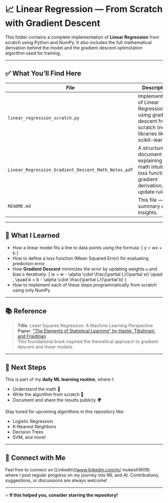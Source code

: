# 📈 Linear Regression — From Scratch with Gradient Descent

This folder contains a complete implementation of **Linear Regression** from scratch using Python and NumPy. It also includes the full mathematical derivation behind the model and the gradient descent optimization algorithm used for training.

---

## ✅ What You’ll Find Here

| File | Description |
|------|-------------|
| `linear_regression_scratch.py` | Implementation of Linear Regression using gradient descent from scratch (no libraries like scikit-learn). |
| `Linear_Regression_Gradient_Descent_Math_Notes.pdf` | A structured document explaining the math intuition: loss function, gradient derivation, and update rule. |
| `README.md` | This file — summary and insights. |

---

## 🧠 What I Learned

- How a linear model fits a line to data points using the formula:
  \[
  y = wx + b
  \]
- How to define a loss function (Mean Squared Error) for evaluating prediction error.
- How **Gradient Descent** minimizes the error by updating weights `w` and bias `b` iteratively:
  \[
  w = w - \alpha \cdot \frac{\partial L}{\partial w}
  \quad , \quad
  b = b - \alpha \cdot \frac{\partial L}{\partial b}
  \]
- How to implement each of these steps programmatically from scratch using only NumPy.

---

## 📚 Reference

> **Title**: Least Squares Regression: A Machine Learning Perspective  
> **Paper**: ["The Elements of Statistical Learning" by Hastie, Tibshirani, and Friedman](https://web.stanford.edu/~hastie/ElemStatLearn//)  
> This foundational book inspired the theoretical approach to gradient descent and linear models.

---

## 🔁 Next Steps

This is part of my **daily ML learning routine**, where I:
- Understand the math 🔢  
- Write the algorithm from scratch 🧠  
- Document and share the results publicly 🌍  

Stay tuned for upcoming algorithms in this repository like:
- Logistic Regression
- K-Nearest Neighbors
- Decision Trees
- SVM, and more!

---

## 🚀 Connect with Me

Feel free to connect on [LinkedIn](www.linkedin.com/in/
mukesh1609) where I post regular progress on my journey into ML and AI. Contributions, suggestions, or discussions are always welcome!

---

⭐️ **If this helped you, consider starring the repository!**
